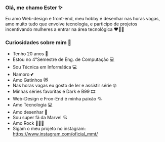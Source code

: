 ### Olá, me chamo Ester ✨ 
Eu amo Web-design e front-end, meu hobby é desenhar nas horas vagas, amo muito tudo que envolve tecnologia, e participo de projetos incentivando mulheres a entrar na área tecnológica ❤💪🏻

### Curiosidades sobre mim 🤩

- Tenho 20 anos 🦋
- Estou no 4°Semestre de Eng. de Computação 💻
- Sou Técnica em Informática 💻
- Namoro 💕
- Amo Gatinhos 😻
- Nas horas vagas eu gosto de ler e assistir série 🤓
- Minhas séries favoritas é Dark e B99 🎞
- Web-Design e Fron-End é minha paixão 💘
- Amo Tecnologia 💻
- Amo desenhar 🎨
- Sou super fã da Marvel 💘
- Amo Rock 🤟🏻🖤
- Sigam o meu projeto no instagram: https://www.instagram.com/oficial_mmt/ 

<!--
**esterguilhem/esterguilhem** is a ✨ _special_ ✨ repository because its `README.md` (this file) appears on your GitHub profile.



